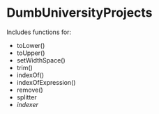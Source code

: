 # DumbUniversityProjects
Includes functions for:
* toLower()
* toUpper()
* setWidthSpace()
* trim()
* indexOf()
* indexOfExpression()
* remove()
* splitter
* _indexer_
